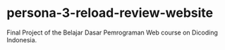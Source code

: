# persona-3-reload-review-website
Final Project of the Belajar Dasar Pemrograman Web course on Dicoding Indonesia.
